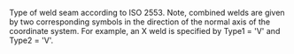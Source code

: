 ﻿Type of weld seam according to ISO 2553.  Note, combined welds are given by two corresponding symbols in the direction of the normal axis of the coordinate system.  For example, an X weld is specified by Type1 = 'V' and Type2 = 'V'.